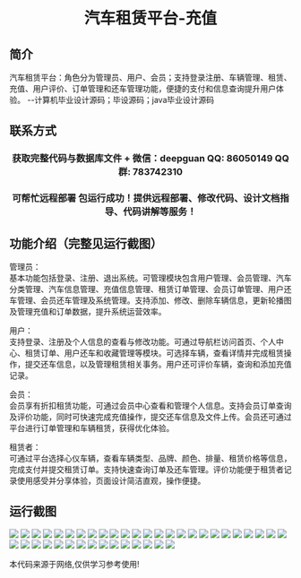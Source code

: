 <p><h1 align="center">汽车租赁平台-充值</h1></p>

## 简介
汽车租赁平台：角色分为管理员、用户、会员；支持登录注册、车辆管理、租赁、充值、用户评价、订单管理和还车管理功能，便捷的支付和信息查询提升用户体验。    --计算机毕业设计源码；毕设源码；java毕业设计源码


## 联系方式
<p><h3 align="center">获取完整代码与数据库文件 + 微信：deepguan QQ: 86050149 QQ群: 783742310</h3></p>
<p><h3 align="center">可帮忙远程部署 包运行成功！提供远程部署、修改代码、设计文档指导、代码讲解等服务！</h3></p>

## 功能介绍（完整见运行截图）
管理员：  
基本功能包括登录、注册、退出系统。可管理模块包含用户管理、会员管理、汽车分类管理、汽车信息管理、充值信息管理、租赁订单管理、会员订单管理、用户还车管理、会员还车管理及系统管理。支持添加、修改、删除车辆信息，更新轮播图及管理充值和订单数据，提升系统运营效率。  

用户：  
支持登录、注册及个人信息的查看与修改功能。可通过导航栏访问首页、个人中心、租赁订单、用户还车和收藏管理等模块。可选择车辆，查看详情并完成租赁操作，提交还车信息，以及管理租赁相关事务。用户还可评价车辆，查询和添加充值记录。  

会员：  
会员享有折扣租赁功能，可通过会员中心查看和管理个人信息。支持会员订单查询及评价功能，同时可快速完成充值操作，提交还车信息及文件上传。会员还可通过平台进行订单管理和车辆租赁，获得优化体验。  

租赁者：  
可通过平台选择心仪车辆，查看车辆类型、品牌、颜色、排量、租赁价格等信息，完成支付并提交租赁订单。支持快速查询订单及还车管理。评价功能便于租赁者记录使用感受并分享体验，页面设计简洁直观，操作便捷。


## 运行截图
![](img/001.jpg)
![](img/002.jpg)
![](img/003.jpg)
![](img/004.jpg)
![](img/005.jpg)
![](img/006.jpg)
![](img/007.jpg)
![](img/008.jpg)
![](img/009.jpg)
![](img/010.jpg)
![](img/011.jpg)
![](img/012.jpg)
![](img/013.jpg)
![](img/014.jpg)
![](img/015.jpg)
![](img/016.jpg)
![](img/017.jpg)
![](img/018.jpg)
![](img/019.jpg)
![](img/020.jpg)
![](img/021.jpg)
![](img/022.jpg)
![](img/023.jpg)
![](img/024.jpg)
![](img/025.jpg)
![](img/026.jpg)
![](img/027.jpg)
![](img/028.jpg)
![](img/029.jpg)
![](img/030.jpg)
![](img/031.jpg)
![](img/032.jpg)
![](img/033.jpg)
![](img/034.jpg)
![](img/035.jpg)
![](img/036.jpg)
![](img/037.jpg)
![](img/038.jpg)
![](img/039.jpg)
![](img/040.jpg)

<p>本代码来源于网络,仅供学习参考使用!</p>
